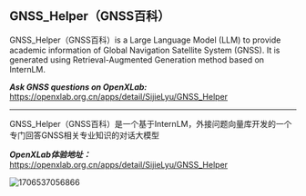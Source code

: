 ## GNSS_Helper（GNSS百科）

GNSS_Helper（GNSS百科）is a Large Language Model (LLM) to provide academic information of Global Navigation Satellite System (GNSS). It is generated using Retrieval-Augmented Generation method based on InternLM.

***Ask GNSS questions on OpenXLab:*** https://openxlab.org.cn/apps/detail/SijieLyu/GNSS_Helper

***

GNSS_Helper（GNSS百科）是一个基于InternLM，外接问题向量库开发的一个专门回答GNSS相关专业知识的对话大模型

***OpenXLab体验地址：***
https://openxlab.org.cn/apps/detail/SijieLyu/GNSS_Helper

![1706537056866](https://github.com/Lyusijie/GNSS_Helper/assets/48045292/d5fa2f2c-fbea-4f05-b752-8110a4a7ead0)
